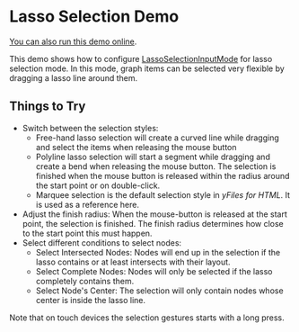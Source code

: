 <!--
 //////////////////////////////////////////////////////////////////////////////
 // @license
 // This demo file is part of yFiles for HTML 2.3.0.3.
 // Use is subject to license terms.
 //
 // Copyright (c) 2000-2020 by yWorks GmbH, Vor dem Kreuzberg 28,
 // 72070 Tuebingen, Germany. All rights reserved.
 //
 //////////////////////////////////////////////////////////////////////////////
-->
# Lasso Selection Demo

[You can also run this demo online](https://live.yworks.com/demos/input/lassoselection/index.html).

This demo shows how to configure [LassoSelectionInputMode](https://docs.yworks.com/yfileshtml/#/api/LassoSelectionInputMode) for lasso selection mode. In this mode, graph items can be selected very flexible by dragging a lasso line around them.

## Things to Try

- Switch between the selection styles:
  - Free-hand lasso selection will create a curved line while dragging and select the items when releasing the mouse button
  - Polyline lasso selection will start a segment while dragging and create a bend when releasing the mouse button. The selection is finished when the mouse button is released within the radius around the start point or on double-click.
  - Marquee selection is the default selection style in _yFiles for HTML_. It is used as a reference here.
- Adjust the finish radius: When the mouse-button is released at the start point, the selection is finished. The finish radius determines how close to the start point this must happen.
- Select different conditions to select nodes:
  - Select Intersected Nodes: Nodes will end up in the selection if the lasso contains or at least intersects with their layout.
  - Select Complete Nodes: Nodes will only be selected if the lasso completely contains them.
  - Select Node's Center: The selection will only contain nodes whose center is inside the lasso line.

Note that on touch devices the selection gestures starts with a long press.
